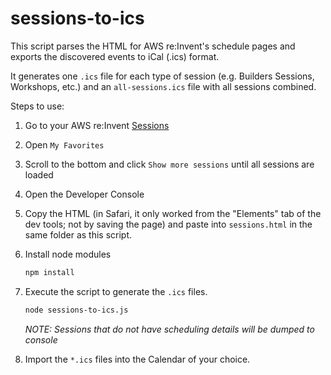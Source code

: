 # sessions-to-ics

This script parses the HTML for AWS re:Invent's schedule pages and exports the discovered
events to iCal (.ics) format.

It generates one `.ics` file for each type of session (e.g. Builders Sessions, Workshops, etc.) and an
`all-sessions.ics` file with all sessions combined.

Steps to use:

1. Go to your AWS re:Invent [Sessions](https://portal.awsevents.com/events/reInvent2021/dashboard/event/sessions)

2. Open `My Favorites`

3. Scroll to the bottom and click `Show more sessions` until all sessions are loaded
 
5. Open the Developer Console

6. Copy the HTML (in Safari, it only worked from the "Elements" tab of the dev tools; not by saving the page)
   and paste into `sessions.html` in the same folder as this script.

7. Install node modules

    ```bash
    npm install
    ```
    
8. Execute the script to generate the `.ics` files.

    ```bash
    node sessions-to-ics.js
    ```
    
    *NOTE: Sessions that do not have scheduling details will be dumped to console*
    
9. Import the `*.ics` files into the Calendar of your choice.
